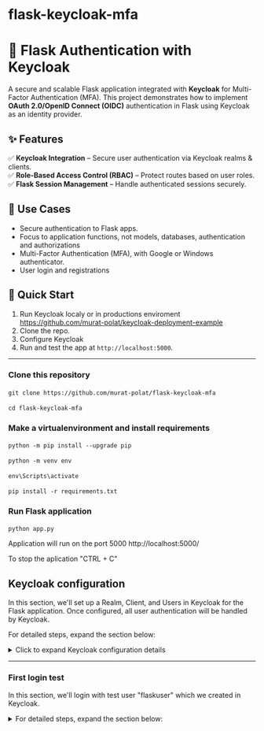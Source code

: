 # flask-keycloak-mfa

# 🔐 Flask Authentication with Keycloak  

A secure and scalable Flask application integrated with **Keycloak** for Multi-Factor Authentication (MFA). This project demonstrates how to implement **OAuth 2.0/OpenID Connect (OIDC)** authentication in Flask using Keycloak as an identity provider.  

## ✨ Features  
✅ **Keycloak Integration** – Secure user authentication via Keycloak realms & clients.  
✅ **Role-Based Access Control (RBAC)** – Protect routes based on user roles.  
✅ **Flask Session Management** – Handle authenticated sessions securely.  



## 📖 Use Cases  
- Secure authentication  to Flask apps.  
- Focus to application functions, not models, databases, authentication and authorizations
- Multi-Factor Authentication (MFA), with Google or Windows authenticator.  
- User login and registrations

## 🚀 Quick Start  
1. Run Keycloak localy or in productions enviroment https://github.com/murat-polat/keycloak-deployment-example   
2. Clone the repo.  
3. Configure Keycloak  
4. Run and test the app at `http://localhost:5000`.  

---
 
### Clone this repository

`git clone https://github.com/murat-polat/flask-keycloak-mfa`

`cd flask-keycloak-mfa`


### Make a virtualenvironment and install requirements


`python -m pip install --upgrade pip `

`python -m venv env`

`env\Scripts\activate`

`pip install -r requirements.txt`

### Run Flask application 

`python app.py`
 
Application will run on the port 5000 http://localhost:5000/


To stop the aplication "CTRL + C"


## Keycloak configuration

In this section, we'll set up a Realm, Client, and Users in Keycloak for the Flask application. Once configured, all user authentication will be handled by Keycloak.

For detailed steps, expand the section below:

<details> <summary> Click to expand Keycloak configuration details </summary>
(Your detailed steps go here)


#### 1- Crerate new Realm:
![](/src/create_Realm1.png)

we will call Realm name "flask" (or any name do you want)
![](/src/create_Realm2.png)

Than click to "Create"

#### 2- Create OpenID Connect client for this Realm:
![](/src/create_Client1.png)
Client ID should be same name "flask" than click Next button
![](/src/create_Client2.png)
click to Next button
![](/src/create_client3.png)

Here must be Flask application URL. Which is http://localhost:5000

But for production must be your Flask application URL for eks. "https://app.yourdomain.com"
![](/src/create_Client4.png)

(Root URL, Valid redirect URIs, Valid post logout redirect URI,Web origins, Backchannel logout URL) = http://localhost:5000

Than click to Save button

#### 3- Create test User
All users will be saved in Postgres database in Keycloak
![](/src/create_User1.png)
Username: "flaskuser"
than click to "Save" button
![](/src/setUserPass1.png)

Now "flaskuser" needs password to login application via Keycloak

Users => Credentials => Set password

![](/src/setUserPass2.png)
Click to "Set password", create your password disable "Temporary" than "Save" 


### Back to the Flask application for Keycloak client konfigurations
All ready for test  now. But we have to configure KEYCLOAK_URL, KEYCLOAK_REALM, KEYCLOAK_CLIENT_ID In Flask application. 

KEYCLOAK_CLIENT_SECRET is important. We don't need this for Keycloak side for now.



`app.py`

```
# Keycloak Configuration
app.config["KEYCLOAK_URL"] = "https://YourDomain.com"  ### OR  http://localhost:8080 (if Keycloak runs localy)
app.config["KEYCLOAK_REALM"] = "flask"
app.config["KEYCLOAK_CLIENT_ID"] = "flask"
app.config["KEYCLOAK_CLIENT_SECRET"] = "your-client-secret"
app.config["KEYCLOAK_REDIRECT_URI"] = "http://localhost:5000/auth/callback"

```


</details>

---

### First login test


In this section, we'll login with test user "flaskuser" which we created in Keycloak. 


<details>

<summary> For detailed steps, expand the section below: </summary>

From Home/Index page http://localhost:5000 click to login:

![](/src/Login1.png)


![](/src/login2.png)


![](/src/login3.png)

All looking  good and working properly. We are on protected page "Profile" now.

To exit from the this page, click "loguot" 

![](/src/logout.png)

</details>